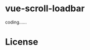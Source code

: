 # vue-scroll-loadbar

coding......

# License

[MIT]: https://github.com/molvqingtai/vue-scroll-loadbar/blob/dev/LICENSE	"MIT"

